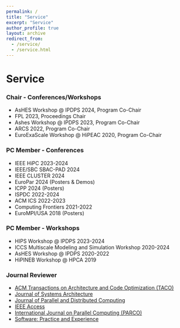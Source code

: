 ```yaml
---
permalink: /
title: "Service"
excerpt: "Service"
author_profile: true
layout: archive
redirect_from: 
  - /service/
  - /service.html
---
```


Service 
======
### Chair - Conferences/Workshops
* AsHES Workshop @ IPDPS 2024, Program Co-Chair
* FPL 2023, Proceedings Chair
* Ashes Workshop @ IPDPS 2023, Program Co-Chair
* ARCS 2022, Program Co-Chair
* EuroExaScale Workshop @ HiPEAC 2020, Program Co-Chair

### PC Member - Conferences
* IEEE HiPC 2023-2024
* IEEE/SBC SBAC-PAD 2024
* IEEE CLUSTER 2024
* EuroPar 2024 (Posters & Demos)
* ICPP 2024 (Posters)
* ISPDC 2022-2024
* ACM ICS 2022-2023
* Computing Frontiers 2021-2022
* EuroMPI/USA 2018 (Posters)

### PC Member - Workshops
* HIPS Workshop @ IPDPS 2023-2024
* ICCS Multiscale Modeling and Simulation Workshop 2020-2024
* AsHES Workshop @ IPDPS 2020-2022
* HiPINEB Workshop @ HPCA 2019

### Journal Reviewer
* [ACM Transactions on Architecture and Code Optimization (TACO)](https://dl.acm.org/journal/taco)
* [Journal of Systems Architecture](https://www.sciencedirect.com/journal/journal-of-systems-architecture)
* [Journal of Parallel and Distributed Computing](https://www.sciencedirect.com/journal/journal-of-parallel-and-distributed-computing)
* [IEEE Access](https://ieeeaccess.ieee.org/)
* [International Journal on Parallel Computing (PARCO)](https://www.sciencedirect.com/journal/parallel-computing)
* [Software: Practice and Experience](https://onlinelibrary.wiley.com/journal/1097024x)

